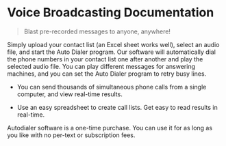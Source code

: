# Voice Broadcasting Documentation

> Blast pre-recorded messages to anyone, anywhere!

Simply upload your contact list (an Excel sheet works well), select an audio file, and start the Auto Dialer program. Our software will automatically dial the phone numbers in your contact list one after another and play the selected audio file. You can play different messages for answering machines, and you can set the Auto Dialer program to retry busy lines.

- You can send thousands of simultaneous phone calls from a single computer, and view real-time results.



- Use an easy spreadsheet to create call lists. Get easy to read results in real-time.



Autodialer software is a one-time purchase. You can use it for as long as you like with no per-text or subscription fees.

